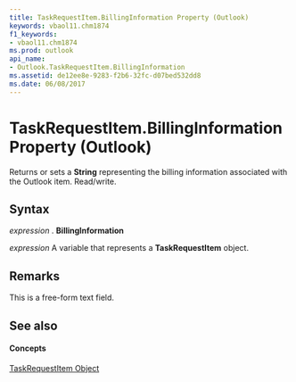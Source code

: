 ```yaml
---
title: TaskRequestItem.BillingInformation Property (Outlook)
keywords: vbaol11.chm1874
f1_keywords:
- vbaol11.chm1874
ms.prod: outlook
api_name:
- Outlook.TaskRequestItem.BillingInformation
ms.assetid: de12ee8e-9283-f2b6-32fc-d07bed532dd8
ms.date: 06/08/2017
---
```



# TaskRequestItem.BillingInformation Property (Outlook)

Returns or sets a **String** representing the billing information associated with the Outlook item. Read/write.


## Syntax

 _expression_ . **BillingInformation**

 _expression_ A variable that represents a **TaskRequestItem** object.


## Remarks

This is a free-form text field.


## See also


#### Concepts


[TaskRequestItem Object](taskrequestitem-object-outlook.md)

